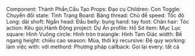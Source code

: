 Component:      Thành Phần,Cấu Tạo
Props:          Đạo cụ
Children:       Con
Toggle:         Chuyển đổi
state:          Tình Trạng
Board:          Bảng
thread:         Chủ đề
speed:          Tốc độ
Long:           dài
shoft:          Ngắn
head:           Đầu
belly:          bụng
hand:           tay
foot:           Chân
hair:           Tóc
action:         Kêu gọi,Hành Động
project:        Dự Án
profile:        Hồ Sơ
item:           Mục Lục
square:         Hình Vuông
circle:         Hình tròn
traiangle:      Hình Tam Giác
width:          Bề ngang
height:         chiều cao
season:         Mùa, thời kỳ
recursive:      Đệ quy
working:        làm việc
with:           với
methord:        Phương pháp
callback:       Gọi lại
every:          tất cả
